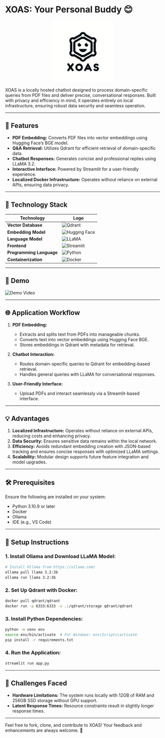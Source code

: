 # XOAS: Your Personal Buddy 😊

<div align="center">
  <img src="logo.png" alt="XOAS Logo" width="200" />
</div>

XOAS is a locally hosted chatbot designed to process domain-specific queries from PDF files and deliver precise, conversational responses. Built with privacy and efficiency in mind, it operates entirely on local infrastructure, ensuring robust data security and seamless operation.

---

## 🚀 Features

- **PDF Embedding:** Converts PDF files into vector embeddings using Hugging Face’s BGE model.
- **Q&A Retrieval:** Utilizes Qdrant for efficient retrieval of domain-specific data.
- **Chatbot Responses:** Generates concise and professional replies using LLaMA 3.2.
- **Interactive Interface:** Powered by Streamlit for a user-friendly experience.
- **Localized Docker Infrastructure:** Operates without reliance on external APIs, ensuring data privacy.

---
## 🔧 Technology Stack

| Technology            | Logo                                                                 |
|------------------------|----------------------------------------------------------------------|
| **Vector Database**    | ![Qdrant](https://img.shields.io/badge/Qdrant-002438?logo=qdrant&logoColor=white) |
| **Embedding Model**    | ![Hugging Face](https://img.shields.io/badge/HuggingFace-FFD55F?logo=huggingface&logoColor=black) |
| **Language Model**     | ![LLaMA](https://img.shields.io/badge/LLaMA-0033CC?logo=ai&logoColor=white)       |
| **Frontend**           | ![Streamlit](https://img.shields.io/badge/Streamlit-FF4B4B?logo=streamlit&logoColor=white)   |
| **Programming Language** | ![Python](https://img.shields.io/badge/Python-3776AB?logo=python&logoColor=white) |
| **Containerization**   | ![Docker](https://img.shields.io/badge/Docker-2496ED?logo=docker&logoColor=white) |



---

## 🎥 Demo

![Demo Video](https://www.loom.com/embed/5969e8c373e94f51985bfa4829f89186)

---

## 🌐 Application Workflow

1. **PDF Embedding:**

   - Extracts and splits text from PDFs into manageable chunks.
   - Converts text into vector embeddings using Hugging Face BGE.
   - Stores embeddings in Qdrant with metadata for retrieval.

2. **Chatbot Interaction:**

   - Routes domain-specific queries to Qdrant for embedding-based retrieval.
   - Handles general queries with LLaMA for conversational responses.

3. **User-Friendly Interface:**

   - Upload PDFs and interact seamlessly via a Streamlit-based interface.

---

## 💡 Advantages

1. **Localized Infrastructure:** Operates without reliance on external APIs, reducing costs and enhancing privacy.
2. **Data Security:** Ensures sensitive data remains within the local network.
3. **Efficiency:** Avoids redundant embedding creation with JSON-based tracking and ensures concise responses with optimized LLaMA settings.
4. **Scalability:** Modular design supports future feature integration and model upgrades.

---

## 🛠️ Prerequisites

Ensure the following are installed on your system:

- Python 3.10.9 or later
- Docker
- Ollama
- IDE (e.g., VS Code)

---

## 🔧 Setup Instructions

### 1. Install Ollama and Download LLaMA Model:

```bash
# Install Ollama from https://ollama.com/
ollama pull llama 3.2:3b
ollama run llama 3.2:3b
```

### 2. Set Up Qdrant with Docker:

```bash
docker pull qdrant/qdrant
docker run -p 6333:6333 -v .:/qdrant/storage qdrant/qdrant
```

### 3. Install Python Dependencies:

```bash
python -m venv env
source env/bin/activate  # For Windows: env\Scripts\activate
pip install -r requirements.txt
```

### 4. Run the Application:

```bash
streamlit run app.py
```

---

## 🔎 Challenges Faced

- **Hardware Limitations:** The system runs locally with 12GB of RAM and 256GB SSD storage without GPU support.
- **Latent Response Times:** Resource constraints result in slightly longer response times.



---

Feel free to fork, clone, and contribute to XOAS! Your feedback and enhancements are always welcome. 🌟

